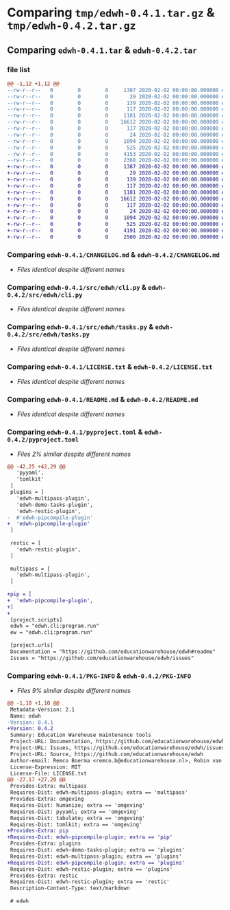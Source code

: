 # Comparing `tmp/edwh-0.4.1.tar.gz` & `tmp/edwh-0.4.2.tar.gz`

## Comparing `edwh-0.4.1.tar` & `edwh-0.4.2.tar`

### file list

```diff
@@ -1,12 +1,12 @@
--rw-r--r--   0        0        0     1387 2020-02-02 00:00:00.000000 edwh-0.4.1/CHANGELOG.md
--rw-r--r--   0        0        0       29 2020-02-02 00:00:00.000000 edwh-0.4.1/requirements-dev.txt
--rw-r--r--   0        0        0      139 2020-02-02 00:00:00.000000 edwh-0.4.1/src/edwh/__about__.py
--rw-r--r--   0        0        0      117 2020-02-02 00:00:00.000000 edwh-0.4.1/src/edwh/__init__.py
--rw-r--r--   0        0        0     1181 2020-02-02 00:00:00.000000 edwh-0.4.1/src/edwh/cli.py
--rw-r--r--   0        0        0    16612 2020-02-02 00:00:00.000000 edwh-0.4.1/src/edwh/tasks.py
--rw-r--r--   0        0        0      117 2020-02-02 00:00:00.000000 edwh-0.4.1/tests/__init__.py
--rw-r--r--   0        0        0       24 2020-02-02 00:00:00.000000 edwh-0.4.1/.gitignore
--rw-r--r--   0        0        0     1094 2020-02-02 00:00:00.000000 edwh-0.4.1/LICENSE.txt
--rw-r--r--   0        0        0      525 2020-02-02 00:00:00.000000 edwh-0.4.1/README.md
--rw-r--r--   0        0        0     4153 2020-02-02 00:00:00.000000 edwh-0.4.1/pyproject.toml
--rw-r--r--   0        0        0     2368 2020-02-02 00:00:00.000000 edwh-0.4.1/PKG-INFO
+-rw-r--r--   0        0        0     1387 2020-02-02 00:00:00.000000 edwh-0.4.2/CHANGELOG.md
+-rw-r--r--   0        0        0       29 2020-02-02 00:00:00.000000 edwh-0.4.2/requirements-dev.txt
+-rw-r--r--   0        0        0      139 2020-02-02 00:00:00.000000 edwh-0.4.2/src/edwh/__about__.py
+-rw-r--r--   0        0        0      117 2020-02-02 00:00:00.000000 edwh-0.4.2/src/edwh/__init__.py
+-rw-r--r--   0        0        0     1181 2020-02-02 00:00:00.000000 edwh-0.4.2/src/edwh/cli.py
+-rw-r--r--   0        0        0    16612 2020-02-02 00:00:00.000000 edwh-0.4.2/src/edwh/tasks.py
+-rw-r--r--   0        0        0      117 2020-02-02 00:00:00.000000 edwh-0.4.2/tests/__init__.py
+-rw-r--r--   0        0        0       24 2020-02-02 00:00:00.000000 edwh-0.4.2/.gitignore
+-rw-r--r--   0        0        0     1094 2020-02-02 00:00:00.000000 edwh-0.4.2/LICENSE.txt
+-rw-r--r--   0        0        0      525 2020-02-02 00:00:00.000000 edwh-0.4.2/README.md
+-rw-r--r--   0        0        0     4191 2020-02-02 00:00:00.000000 edwh-0.4.2/pyproject.toml
+-rw-r--r--   0        0        0     2500 2020-02-02 00:00:00.000000 edwh-0.4.2/PKG-INFO
```

### Comparing `edwh-0.4.1/CHANGELOG.md` & `edwh-0.4.2/CHANGELOG.md`

 * *Files identical despite different names*

### Comparing `edwh-0.4.1/src/edwh/cli.py` & `edwh-0.4.2/src/edwh/cli.py`

 * *Files identical despite different names*

### Comparing `edwh-0.4.1/src/edwh/tasks.py` & `edwh-0.4.2/src/edwh/tasks.py`

 * *Files identical despite different names*

### Comparing `edwh-0.4.1/LICENSE.txt` & `edwh-0.4.2/LICENSE.txt`

 * *Files identical despite different names*

### Comparing `edwh-0.4.1/README.md` & `edwh-0.4.2/README.md`

 * *Files identical despite different names*

### Comparing `edwh-0.4.1/pyproject.toml` & `edwh-0.4.2/pyproject.toml`

 * *Files 2% similar despite different names*

```diff
@@ -42,25 +42,29 @@
   'pyyaml',
   'tomlkit'
 ]
 plugins = [
   'edwh-multipass-plugin',
   'edwh-demo-tasks-plugin',
   'edwh-restic-plugin',
-  #'edwh-pipcompile-plugin'
+  'edwh-pipcompile-plugin'
 ]
 
 restic = [
   'edwh-restic-plugin',
 ]
 
 multipass = [
   'edwh-multipass-plugin',
 ]
 
+pip = [
+  'edwh-pipcompile-plugin',
+]
+
 [project.scripts]
 edwh = "edwh.cli:program.run"
 ew = "edwh.cli:program.run"
 
 [project.urls]
 Documentation = "https://github.com/educationwarehouse/edwh#readme"
 Issues = "https://github.com/educationwarehouse/edwh/issues"
```

### Comparing `edwh-0.4.1/PKG-INFO` & `edwh-0.4.2/PKG-INFO`

 * *Files 9% similar despite different names*

```diff
@@ -1,10 +1,10 @@
 Metadata-Version: 2.1
 Name: edwh
-Version: 0.4.1
+Version: 0.4.2
 Summary: Education Warehouse maintenance tools
 Project-URL: Documentation, https://github.com/educationwarehouse/edwh#readme
 Project-URL: Issues, https://github.com/educationwarehouse/edwh/issues
 Project-URL: Source, https://github.com/educationwarehouse/edwh
 Author-email: Remco Boerma <remco.b@educationwarehouse.nl>, Robin van der Noord <robin.vdn@educationwarehouse.nl>, Romy Schöller <romy.s@educationwarehouse.nl>, Sven Keimpema <sven.k@educationwarehouse.nl>
 License-Expression: MIT
 License-File: LICENSE.txt
@@ -27,17 +27,20 @@
 Provides-Extra: multipass
 Requires-Dist: edwh-multipass-plugin; extra == 'multipass'
 Provides-Extra: omgeving
 Requires-Dist: humanize; extra == 'omgeving'
 Requires-Dist: pyyaml; extra == 'omgeving'
 Requires-Dist: tabulate; extra == 'omgeving'
 Requires-Dist: tomlkit; extra == 'omgeving'
+Provides-Extra: pip
+Requires-Dist: edwh-pipcompile-plugin; extra == 'pip'
 Provides-Extra: plugins
 Requires-Dist: edwh-demo-tasks-plugin; extra == 'plugins'
 Requires-Dist: edwh-multipass-plugin; extra == 'plugins'
+Requires-Dist: edwh-pipcompile-plugin; extra == 'plugins'
 Requires-Dist: edwh-restic-plugin; extra == 'plugins'
 Provides-Extra: restic
 Requires-Dist: edwh-restic-plugin; extra == 'restic'
 Description-Content-Type: text/markdown
 
 # edwh
```

